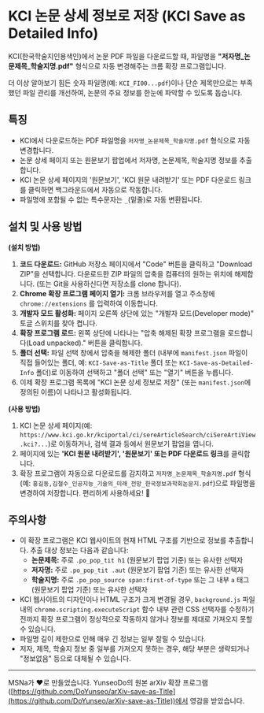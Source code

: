 # KCI 논문 상세 정보로 저장 (KCI Save as Detailed Info)

KCI(한국학술지인용색인)에서 논문 PDF 파일을 다운로드할 때, 파일명을 **"저자명_논문제목_학술지명.pdf"** 형식으로 자동 변경해주는 크롬 확장 프로그램입니다.

더 이상 알아보기 힘든 숫자 파일명(예: `KCI_FI00...pdf`)이나 단순 제목만으로는 부족했던 파일 관리를 개선하여, 논문의 주요 정보를 한눈에 파악할 수 있도록 돕습니다.

## 특징
*   KCI에서 다운로드하는 PDF 파일명을 `저자명_논문제목_학술지명.pdf` 형식으로 자동 변경합니다.
*   논문 상세 페이지 또는 원문보기 팝업에서 저자명, 논문제목, 학술지명 정보를 추출합니다.
*   KCI 논문 상세 페이지의 '원문보기', 'KCI 원문 내려받기' 또는 PDF 다운로드 링크를 클릭하면 백그라운드에서 자동으로 작동합니다.
*   파일명에 포함될 수 없는 특수문자는 `_`(밑줄)로 자동 변환됩니다.

## 설치 및 사용 방법

**(설치 방법)**

1.  **코드 다운로드:** GitHub 저장소 페이지에서 "Code" 버튼을 클릭하고 "Download ZIP"을 선택합니다. 다운로드한 ZIP 파일의 압축을 컴퓨터의 원하는 위치에 해제합니다. (또는 Git을 사용하신다면 저장소를 clone 합니다).
2.  **Chrome 확장 프로그램 페이지 열기:** 크롬 브라우저를 열고 주소창에 `chrome://extensions` 를 입력하여 이동합니다.
3.  **개발자 모드 활성화:** 페이지 오른쪽 상단에 있는 "개발자 모드(Developer mode)" 토글 스위치를 찾아 켭니다.
4.  **확장 프로그램 로드:** 왼쪽 상단에 나타나는 "압축 해제된 확장 프로그램을 로드합니다(Load unpacked)." 버튼을 클릭합니다.
5.  **폴더 선택:** 파일 선택 창에서 압축을 해제한 폴더 (내부에 `manifest.json` 파일이 직접 들어있는 폴더, 예: `KCI-Save-as-Title` 폴더 또는 `KCI-Save-as-Detailed-Info` 폴더)로 이동하여 선택하고 "폴더 선택" 또는 "열기" 버튼을 누릅니다.
6.  이제 확장 프로그램 목록에 "KCI 논문 상세 정보로 저장" (또는 `manifest.json`에 정의된 이름)이 나타나고 활성화됩니다.

**(사용 방법)**

1.  KCI 논문 상세 페이지(예: `https://www.kci.go.kr/kciportal/ci/sereArticleSearch/ciSereArtiView.kci?...`)로 이동하거나, 검색 결과 등에서 원문보기 팝업을 엽니다.
2.  페이지에 있는 **'KCI 원문 내려받기', '원문보기' 또는 PDF 다운로드 링크**를 클릭합니다.
3.  확장 프로그램이 자동으로 다운로드를 감지하고 `저자명_논문제목_학술지명.pdf` 형식(예: `홍길동,김철수_인공지능_기술의_미래_전망_한국정보과학회논문지.pdf`)으로 파일명을 변경하여 저장합니다. 편리하게 사용하세요! 🎉

## 주의사항
*   이 확장 프로그램은 KCI 웹사이트의 현재 HTML 구조를 기반으로 정보를 추출합니다. 추출 대상 정보는 다음과 같습니다:
    *   **논문제목:** 주로 `.po_pop_tit h1` (원문보기 팝업 기준) 또는 유사한 선택자
    *   **저자명:** 주로 `.po_pop_tit .aut` (원문보기 팝업 기준) 또는 유사한 선택자
    *   **학술지명:** 주로 `.po_pop_source span:first-of-type` 또는 그 내부 `a` 태그 (원문보기 팝업 기준) 또는 유사한 선택자
*   KCI 웹사이트의 디자인이나 HTML 구조가 크게 변경될 경우, `background.js` 파일 내의 `chrome.scripting.executeScript` 함수 내부 관련 CSS 선택자를 수정하기 전까지 확장 프로그램이 정상적으로 작동하지 않거나 정보를 제대로 가져오지 못할 수 있습니다.
*   파일명 길이 제한으로 인해 매우 긴 정보는 일부 잘릴 수 있습니다.
*   저자, 제목, 학술지 정보 중 일부를 가져오지 못하는 경우, 해당 부분은 생략되거나 "정보없음" 등으로 대체될 수 있습니다.

---

MSNa가 ❤️로 만들었습니다. YunseoDo의 원본 arXiv 확장 프로그램([https://github.com/DoYunseo/arXiv-save-as-Title](https://github.com/DoYunseo/arXiv-save-as-Title))에서 영감을 받았습니다.